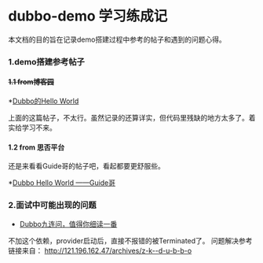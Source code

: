 # dubbo-demo 学习练成记

本文档的目的旨在记录demo搭建过程中参考的帖子和遇到的问题心得。

### 1.demo搭建参考帖子

#### ~~1.1 from博客园~~
*[Dubbo的Hello World](https://www.cnblogs.com/java-chen-hao/p/9681767.html)

上面的这篇帖子，不太行。虽然记录的还算详实，但代码里残缺的地方太多了。着实给学习不来。

#### 1.2 from 思否平台

还是来看看Guide哥的帖子吧，看起都要更舒服些。

*[Dubbo Hello World ——Guide哥](https://segmentfault.com/a/1190000017178722?utm_source=sf-similar-article)




### 2.面试中可能出现的问题

* [Dubbo九连问，值得你细读一番](https://mp.weixin.qq.com/s/wM0Vj_YMh7881NwK-AwKSw)


 不加这个依赖，provider启动后，直接不报错的被Terminated了。
问题解决参考链接来自： http://121.196.162.47/archives/z-k--d-u-b-b-o

